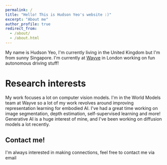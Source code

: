 ```yaml
---
permalink: /
title: "Hello! This is Hudson Yeo's website :)"
excerpt: "About me"
author_profile: true
redirect_from: 
  - /about/
  - /about.html
---
```


My name is Hudson Yeo, I'm currently living in the United Kingdom but I'm from sunny Singapore. 
I'm currently at [Wayve](https://wayve.ai) in London working on fun autonomous driving stuff!

Research interests
======

My work focuses a lot on computer vision models. I'm in the World Models team at Wayve so a lot of my work revolves around improving representation learning for embodied AI. 
I've had a great time working on image segmentation, depth estimation, self-supervised learning and more! Generative AI is a huge interest of mine, and I've been working on diffusion models a lot recently.

Contact me!
------
I'm always interested in making connections, feel free to contact me via email
